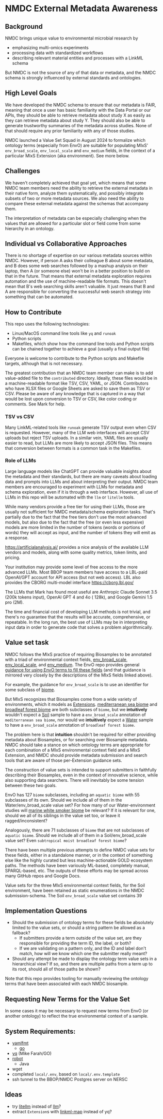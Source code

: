 # NMDC External Metadata Awareness

## Background

NMDC brings unique value to environmental microbial research by

- emphasizing multi-omics experiments
- processing data with standardized workflows
- describing relevant material entities and processes with a LinkML schema

But NMDC is not the source of any of that data or metadata, and the NMDC schema is strongly influenced by external
standards and ontologies.

## High Level Goals

We have developed the NMDC schema to ensure that our metadata is FAIR, meaning that once a user has basic familiarity
with the Data Portal or our APIs, they should be able to retrieve metadata about study X as easily as they can retrieve
metadata about study Y. They should also be able to generate trustworthy summaries of the metadata across studies. None
of that should require any prior familiarity with any of those studies.

NMDC launched a Value Set Squad in August 2024 to formalize which ontology terms (especially from EnvO) are suitable for
populating MIxS' `env_broad_scale`, `env_local_scale` and `env_medium` fields, in the context of a particular MIxS
Extension (aka environment). See more below.

## Challenges

We haven't completely achieved that goal yet, which means that some NMDC team members need the ability to retrieve the
external metadata in their native form, analyze them systematically, and possibly integrate subsets of two or more
metadata sources. We also need the ability to compare these external metadata against the schemas that accompany them.

The interpretation of metadata can be especially challenging when the values that are allowed for a particular slot or
field come from some hierarchy in an ontology.

## Individual vs Collaborative Approaches

There is no shortage of expertise on our various metadata sources within NMDC. However, if person A asks their colleague
B about some metadata, and B does some web searches followed by a mashup analysis on their laptop, then A (or someone
else) won't be in a better position to build on that in the future. That means that external metadata exploration
requires automation and the use of machine-readable file formats. This doesn't mean that B's web searching skills aren't
valuable. It just means that B and A are responsible for converting the successful web search strategy into something
that can be automated.

## How to Contribute

This repo uses the following technologies:

- Linux/MacOS command line tools like `yq` and `runoak`
- Python scripts
- Makefiles, which show how the command line tools and Python scripts can be chained together to achieve a goal (usually
  a final output file)

Everyone is welcome to contribute to the Python scripts and Makefile targets, although that is not necessary.

The greatest contribution that an NMDC team member can make is to add value-added file to the `contributed` directory.
Ideally, these files would be in a machine-readable format like TSV, CSV, YAML, or JSON. Contributors who have XLSX
files
or Google Sheets are asked to save them as TSV or CSV. Please be aware of any knowledge that is captured in a way that
would be lost upon conversion to TSV or CSV, like color coding or comments. See Mark for help.

### TSV vs CSV

Many LinkML-related tools like `runoak` generate TSV output even when CSV is requested. However, many of the LLM web
interfaces will accept CSV uploads but reject TSV uploads. In a similar vein, YAML files are usually easier to read, but
LLMs are more likely to accept JSON files. This means that conversion between formats is a common task in the Makefiles.

### Role of LLMs

Large language models like ChatGPT can provide valuable insights about the metadata and their standards, but there are
many
caveats about loading data and prompts into LLMs and about interpreting their output. NMDC team members are encouraged
to experiment with LLMs for metadata and schema exploration, even if it is through a web interface. However, all use of
LLMs
in this repo will be automated with the `llm` or `litellm` tools.

While many vendors provide a free tier for using their LLMs, those are usually not sufficient for NMDC metadata/schema
exploration tasks. That's partially due to the fact that the free tiers don't use the most advanced models, but also due
to the fact that the free (or even less expensive) models are more limited in the number of tokens (words or portions of
words) they will accept as input, and the number of tokens they will emit as a response.

https://artificialanalysis.ai/ provides a nice analysis of the available LLM vendors and models, along with some quality
metrics, token limits, and pricing.

Your institution may provide some level of free access to the more advanced LLMs. Most BBOP team members have access to
a LBL-paid OpenAI/GPT account for API access (but not web access). LBL also provides the CBORG multi-model
interface https://cborg.lbl.gov/

The LLMs that Mark has found most useful are Anthropic Claude Sonnet 3.5 (200k tokens input), OpenAI GPT 4 and 4o (
128k),
and Google Gemini 1.5 pro (2M).

The time and financial cost of developing LLM methods is not trivial, and there's no guarantee that the results will be
accurate, comprehensive, or repeatable. In the long run, the best use of LLMs may be in interpreting input data in order
to generate code that solves a problem algorithmically.

## Value set task

NMDC follows the MIxS practice of requiring Biosamples to be annotated with a triad of environmental context
fields, [env_broad_scale](https://genomicsstandardsconsortium.github.io/mixs/0000012/), [env_local_scale](https://genomicsstandardsconsortium.github.io/mixs/0000013/),
and [env_medium](https://genomicsstandardsconsortium.github.io/mixs/0000014/). The EnvO repo
provides general [guidance for using
EnvO terms to fill these fields](https://github.com/EnvironmentOntology/envo/wiki/Using-ENVO-with-MIxS) (and that
guidance is mirrored very closely by the descriptions of the MIxS fields
linked above).

For example, the guidance for `env_broad_scale` is to use an identifier for some subclass
of [biome](https://www.ebi.ac.uk/ols4/ontologies/envo/classes/http%253A%252F%252Fpurl.obolibrary.org%252Fobo%252FENVO_00000428).

But MIxS recognizes that Biosamples come from a wide variety of environments, which it models
as [Extensions](https://genomicsstandardsconsortium.github.io/mixs/#extensions). [mediterranean sea biome](https://www.ebi.ac.uk/ols4/ontologies/envo/classes/http%253A%252F%252Fpurl.obolibrary.org%252Fobo%252FENVO_01000047?lang=en)
and [broadleaf forest biome](https://www.ebi.ac.uk/ols4/ontologies/envo/classes/http%253A%252F%252Fpurl.obolibrary.org%252Fobo%252FENVO_01000197?lang=en)
are both subclasses of `biome`, but we **intuitively** wouldn't expect
a [Soil](https://genomicsstandardsconsortium.github.io/mixs/0016012/) sample to have a `env_broad_scale` annotation
of `mediterranean sea biome`, nor would we **intuitively** expect
a [Water](https://genomicsstandardsconsortium.github.io/mixs/0016014/) sample to have a `env_broad_scale` annotation
of `broadleaf forest biome`.

The problem here is that **intuition** shouldn't be required for either providing metadata about Biosamples, or for
searching over Biosample metadata. NMDC should take a stance on which ontology terms are appropriate for each
combination of a MIxS environmental context field and a MIxS Extension, and NMDC should provide metadata submission and
search tools that are aware of those per-Extension guidance sets.

The construction of value sets is intended to support submitters in faithfully describing their Biosamples, even in the
context of innovative science, while also supporting data searchers. There will inevitably be some tension between these
two goals.

EnvO has 127 `biome` subclasses, including an `aquatic biome` with 55 subclasses of its own. Should we include all of
them in the Water/env_broad_scale value set? For how many of our Water-environment studies
will [marine white smoker biome](https://www.ebi.ac.uk/ols4/ontologies/envo/classes/http%253A%252F%252Fpurl.obolibrary.org%252Fobo%252FENVO_01000052?lang=en)
be relevant? If it is relevant for one, should we all of its siblings in the value set too, or leave it
ragged/inconsistent?

Analogously, there are 71 subclasses of `biome` that are not subclasses of `aquatic biome`. Should we include all of
them in a Soil/env_broad_scale value set? Even `subtropical moist broadleaf forest biome`?

There have been multiple previous attempts to define NMDC value sets for these fields, either in a standalone manner, or
in the context of something else like the highly curated but less machine-actionable GOLD ecosystem paths. The methods
have been variously ML-based, completely manual, SPARQL-based, etc. The outputs of these efforts may be spread across
many GitHub repos and Google Docs.

Value sets for the three MIxS environmental context fields, for the Soil environment, have been retained as static
enumerations in the NMDC submission-schema. The Soil `env_broad_scale` value set contains 39

## Implementation Questions

- Should the submission of ontology terms for these fields be absolutely limited to the value sets, or should a string
  pattern be allowed as a fallback?
    - If submitters provide a term outside of the value set, are they responsible for providing the term ID, the label,
      or both?
    - If we are validating on a pattern only, and the ID and label don't match, how will we know which one the submitter
      really meant?
- Should any attempt be made to display the ontology term value sets in a hierarchical view? If so, and there are
  multiple paths from a term up to its root, should all of those paths be shown?

Note that this repo provides tooling for manually reviewing the ontology terms that have been associated with each NMDC
biosample.

## Requesting New Terms for the Value Set

In some cases it may be necessary to request new terms from EnvO (or another ontology) to reflect the true environmental
context of a sample.

## System Requirements:

- [yamlfmt](https://github.com/google/yamlfmt)
    - [go](https://go.dev/)
- [yq](https://github.com/mikefarah/yq) (Mike Farah/GO)
- [robot](https://robot.obolibrary.org/)
    - Java
- wget
- completed `local/.env`, based on `local/.env.template`
- ssh tunnel to the BBOP/NMDC Postgres server on NERSC

## Ideas

- try [litellm](https://litellm.vercel.app/) instead of [llm](https://llm.datasette.io/en/stable/)?
- extract `Extension`s with [linkml-map](https://linkml.io/linkml-map/) instead of yq?
